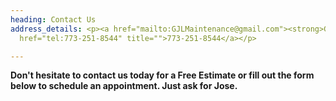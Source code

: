 ```yaml
---
heading: Contact Us
address_details: <p><a href="mailto:GJLMaintenance@gmail.com"><strong>GJLMaintenance@gmail.com</strong></a><br><a
  href="tel:773-251-8544" title="">773-251-8544</a></p>

---
```

**Don't hesitate to contact us today for a Free Estimate or fill out the form below to schedule an appointment. Just ask for Jose.**